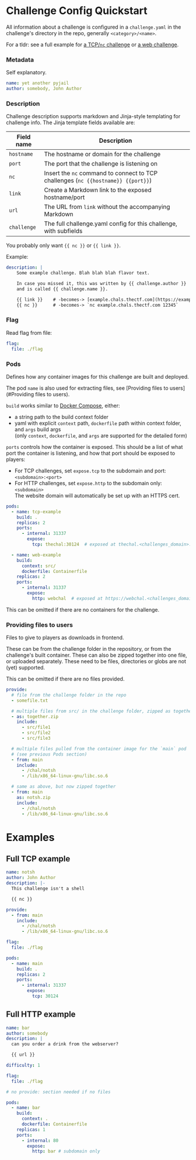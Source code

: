 # Challenge Config Quickstart

All information about a challenge is configured in a `challenge.yaml` in the
challenge's directory in the repo, generally `<category>/<name>`.

For a tldr: see a full example for  [a TCP/`nc` challenge](#full-tcp-example) or [a web challenge](#full-http-example).

### Metadata

Self explanatory.

```yaml
name: yet another pyjail
author: somebody, John Author
```

### Description

Challenge description supports markdown and Jinja-style templating for challenge info.
The Jinja template fields available are:

| Field name  | Description |
| ----------- | ----------- |
| `hostname`  | The hostname or domain for the challenge
| `port`      | The port that the challenge is listening on
| `nc`        | Insert the `nc` command to connect to TCP challenges (`nc {{hostname}} {{port}}`)
| `link`      | Create a Markdown link to the exposed hostname/port
| `url`       | The URL from `link` without the accompanying Markdown
| `challenge` | The full challenge.yaml config for this challenge, with subfields

You probably only want `{{ nc }}` or `{{ link }}`.

Example:

```yaml
description: |
    Some example challenge. Blah blah blah flavor text.

    In case you missed it, this was written by {{ challenge.author }}
    and is called {{ challenge.name }}.

    {{ link }}    # -becomes-> [example.chals.thectf.com](https://example.chals.thectf.com)
    {{ nc }}      # -becomes-> `nc example.chals.thectf.com 12345`
```


### Flag

Read flag from file:

```yaml
flag:
  file: ./flag
```

### Pods

Defines how any container images for this challenge are built and deployed.

The pod `name` is also used for extracting files, see [Providing files to users](#Providing files to users).

`build` works similar to [Docker Compose](https://docs.docker.com/reference/compose-file/build/#illustrative-example),
either:
  - a string path to the build context folder
  - yaml with explicit `context` path, `dockerfile` path within context folder, and `args` build args \
    (only `context`, `dockerfile`, and `args` are supported for the detailed form)

`ports` controls how the container is exposed. This should be a list of what port the container is listening, and how
that port should be exposed to players:
- For TCP challenges, set `expose.tcp` to the subdomain and port: `<subdomain>:<port>`
- For HTTP challenges, set `expose.http` to the subdomain only: `<subdomain>` \
  The website domain will automatically be set up with an HTTPS cert.


```yaml
pods:
  - name: tcp-example
    build: .
    replicas: 2
    ports:
      - internal: 31337
        expose:
          tcp: thechal:30124  # exposed at thechal.<challenges_domain>:30124

  - name: web-example
    build:
      context: src/
      dockerfile: Containerfile
    replicas: 2
    ports:
      - internal: 31337
        expose:
          http: webchal  # exposed at https://webchal.<challenges_domain>
```




This can be omitted if there are no containers for the challenge.

### Providing files to users

Files to give to players as downloads in frontend.

These can be from the challenge folder in the repository, or from the
challenge's built container. These can also be zipped together into one file, or
uploaded separately. These need to be files, directories or globs are not (yet)
supported.

This can be omitted if there are no files provided.

```yaml
provide:
  # file from the challenge folder in the repo
  - somefile.txt

  # multiple files from src/ in the challenge folder, zipped as together.zip
  - as: together.zip
    include:
      - src/file1
      - src/file2
      - src/file3

  # multiple files pulled from the container image for the `main` pod
  # (see previous Pods section)
  - from: main
    include:
      - /chal/notsh
      - /lib/x86_64-linux-gnu/libc.so.6

  # same as above, but now zipped together
  - from: main
    as: notsh.zip
    include:
      - /chal/notsh
      - /lib/x86_64-linux-gnu/libc.so.6
```





# Examples

## Full TCP example

```yaml
name: notsh
author: John Author
description: |-
  This challenge isn't a shell

  {{ nc }}

provide:
  - from: main
    include:
      - /chal/notsh
      - /lib/x86_64-linux-gnu/libc.so.6

flag:
  file: ./flag

pods:
  - name: main
    build: .
    replicas: 2
    ports:
      - internal: 31337
        expose:
          tcp: 30124
```

## Full HTTP example

```yaml
name: bar
author: somebody
description: |
  can you order a drink from the webserver?

  {{ url }}

difficulty: 1

flag:
  file: ./flag

# no provide: section needed if no files

pods:
  - name: bar
    build:
      context: .
      dockerfile: Containerfile
    replicas: 1
    ports:
      - internal: 80
        expose:
          http: bar # subdomain only
```
